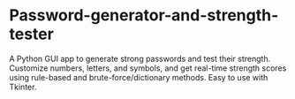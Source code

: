 # Password-generator-and-strength-tester
A Python GUI app to generate strong passwords and test their strength. Customize numbers, letters, and symbols, and get real-time strength scores using rule-based and brute-force/dictionary methods. Easy to use with Tkinter.
